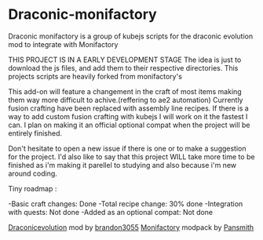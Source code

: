 # Draconic-monifactory
Draconic monifactory is a group of kubejs scripts for the draconic evolution mod to integrate with Monifactory

THIS PROJECT IS IN A EARLY DEVELOPMENT STAGE
The idea is just to download the js files, and add them to their respective directories.
This projects scripts are heavily forked from monifactory's


This add-on will feature a changement in the craft of most items making them way more difficult to achive.(reffering to ae2 automation)
Currently fusion crafting have been replaced with assembly line recipes.
If there is a way to add custom fusion crafting with kubejs I will work on it the fastest I can.
I plan on making it an official optional compat when the project will be entirely finished.


Don't hesitate to open a new issue if there is one or to make a suggestion for the project.
I'd also like to say that this project WILL take more time to be finished as i'm making it
parellel to studying and also because i'm new around coding.

Tiny roadmap :

-Basic craft changes: Done
-Total recipe change: 30% done
-Integration with quests: Not done
-Added as an optional compat: Not done

[Draconicevolution](https://github.com/Draconic-Inc/Draconic-Evolution) mod by [brandon3055](https://github.com/brandon3055)
[Monifactory](https://github.com/ThePansmith/Monifactory) modpack by [Pansmith](https://github.com/ThePansmith)
